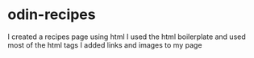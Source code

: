# odin-recipes
I created a recipes page using html
I used the html boilerplate and used most of the html tags
I added links and images to my page
